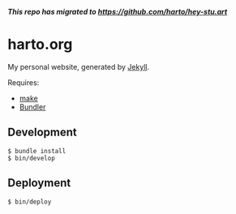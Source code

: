 _**This repo has migrated to https://github.com/harto/hey-stu.art**_

# harto.org

My personal website, generated by [Jekyll][jekyll].

Requires:

 * [make][make]
 * [Bundler][bundler]


## Development

```
$ bundle install
$ bin/develop
```


## Deployment

```
$ bin/deploy
```


 [jekyll]: http://jekyllrb.com/
 [make]: http://www.gnu.org/software/make/
 [bundler]: http://bundler.io/
